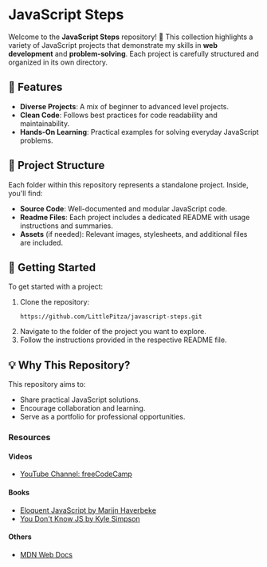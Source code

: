 # JavaScript Steps

Welcome to the **JavaScript Steps** repository! 🎉 This collection highlights a variety of JavaScript projects that demonstrate my skills in **web development** and **problem-solving**. Each project is carefully structured and organized in its own directory.

## 🌟 Features

- **Diverse Projects**: A mix of beginner to advanced level projects.
- **Clean Code**: Follows best practices for code readability and maintainability.
- **Hands-On Learning**: Practical examples for solving everyday JavaScript problems.

## 📁 Project Structure

Each folder within this repository represents a standalone project. Inside, you'll find:

- **Source Code**: Well-documented and modular JavaScript code.
- **Readme Files**: Each project includes a dedicated README with usage instructions and summaries.
- **Assets** (if needed): Relevant images, stylesheets, and additional files are included.

## 🚀 Getting Started

To get started with a project:

1. Clone the repository:
   ```
   https://github.com/LittlePitza/javascript-steps.git
   ```
2. Navigate to the folder of the project you want to explore.
3. Follow the instructions provided in the respective README file.

## 💡 Why This Repository?

This repository aims to:

- Share practical JavaScript solutions.
- Encourage collaboration and learning.
- Serve as a portfolio for professional opportunities.
### Resources

#### Videos
- [YouTube Channel: freeCodeCamp](https://www.youtube.com/c/freecodecamp)

#### Books
- [Eloquent JavaScript by Marijn Haverbeke](https://eloquentjavascript.net/)
- [You Don't Know JS by Kyle Simpson](https://github.com/getify/You-Dont-Know-JS)

#### Others
- [MDN Web Docs](https://developer.mozilla.org/)
